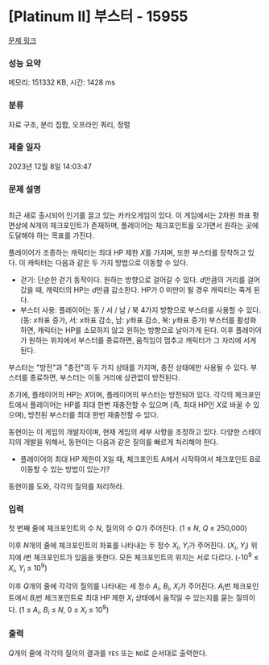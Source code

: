 # [Platinum II] 부스터 - 15955 

[문제 링크](https://www.acmicpc.net/problem/15955) 

### 성능 요약

메모리: 151332 KB, 시간: 1428 ms

### 분류

자료 구조, 분리 집합, 오프라인 쿼리, 정렬

### 제출 일자

2023년 12월 8일 14:03:47

### 문제 설명

<p style="text-align: center;"><img alt="" src="https://upload.acmicpc.net/c2bada33-0a9b-4fe1-b28b-c6bb2ca7f25f/-/preview/"></p>

<p>최근 새로 출시되어 인기를 끌고 있는 카카오게임이 있다. 이 게임에서는 2차원 좌표 평면상에 <em>N</em>개의 체크포인트가 존재하며, 플레이어는 체크포인트를 오가면서 원하는 곳에 도달해야 하는 목표를 가진다.</p>

<p>플레이어가 조종하는 캐릭터는 최대 HP 제한 <em>X</em>를 가지며, 또한 부스터를 장착하고 있다. 이 캐릭터는 다음과 같은 두 가지 방법으로 이동할 수 있다.</p>

<ul>
	<li>걷기: 단순한 걷기 동작이다. 원하는 방향으로 걸어갈 수 있다. <em>d</em>만큼의 거리를 걸어갔을 때, 캐릭터의 HP는 <em>d</em>만큼 감소한다. HP가 0 미만이 될 경우 캐릭터는 죽게 된다.</li>
	<li>부스터 사용: 플레이어는 동 / 서 / 남 / 북 4가지 방향으로 부스터를 사용할 수 있다. (동: <em>x</em>좌표 증가, 서: <em>x</em>좌표 감소, 남: <em>y</em>좌표 감소, 북: <em>y</em>좌표 증가) 부스터를 활성화하면, 캐릭터는 HP를 소모하지 않고 원하는 방향으로 날아가게 된다. 이후 플레이어가 원하는 위치에서 부스터를 종료하면, 움직임이 멈추고 캐릭터가 그 자리에 서게 된다.</li>
</ul>

<p>부스터는 "방전"과 "충전"의 두 가지 상태를 가지며, 충전 상태에만 사용될 수 있다. 부스터를 종료하면, 부스터는 이동 거리에 상관없이 방전된다.</p>

<p>초기에, 플레이어의 HP는 <em>X</em>이며, 플레이어의 부스터는 방전되어 있다. 각각의 체크포인트에서 플레이어는 HP를 최대 한번 재충전할 수 있으며 (즉, 최대 HP인 <em>X</em>로 바꿀 수 있으며), 방전된 부스터를 최대 한번 재충전할 수 있다.</p>

<p>동현이는 이 게임의 개발자이며, 현재 게임의 세부 사항을 조정하고 있다. 다양한 스테이지의 개발을 위해서, 동현이는 다음과 같은 질의를 빠르게 처리해야 한다.</p>

<ul>
	<li>플레이어의 최대 HP 제한이 X일 때, 체크포인트 A에서 시작하여서 체크포인트 B로 이동할 수 있는 방법이 있는가?</li>
</ul>

<p>동현이를 도와, 각각의 질의를 처리하라.</p>

### 입력 

 <p>첫 번째 줄에 체크포인트의 수 <em>N</em>, 질의의 수 <em>Q</em>가 주어진다. (1 ≤ <em>N</em>, <em>Q</em> ≤ 250,000)</p>

<p>이후 <em>N</em>개의 줄에 체크포인트의 좌표를 나타내는 두 정수 <em>X<sub>i</sub></em>, <em>Y<sub>i</sub></em>가 주어진다. (<em>X<sub>i</sub></em>, <em>Y<sub>i</sub></em>) 위치에 <em>i</em>번 체크포인트가 있음을 뜻한다. 모든 체크포인트의 위치는 서로 다르다. (-10<sup>9</sup> ≤ <em>X<sub>i</sub></em>, <em>Y<sub>i</sub></em> ≤ 10<sup>9</sup>)</p>

<p>이후 <em>Q</em>개의 줄에 각각의 질의를 나타내는 세 정수 <em>A<sub>i</sub></em>, <em>B<sub>i</sub></em>, <em>X<sub>i</sub></em>가 주어진다. <em>A<sub>i</sub></em>번 체크포인트에서 <em>B<sub>i</sub></em>번 체크포인트로 최대 HP 제한 <em>X<sub>i</sub></em> 상태에서 움직일 수 있는지를 묻는 질의이다. (1 ≤ <em>A<sub>i</sub></em>, <em>B<sub>i</sub></em> ≤ <em>N</em>, 0 ≤ <em>X<sub>i</sub></em> ≤ 10<sup>9</sup>)</p>

### 출력 

 <p><em>Q</em>개의 줄에 각각의 질의의 결과를 <code>YES</code> 또는 <code>NO</code>로 순서대로 출력한다.</p>

